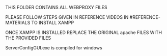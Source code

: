 THIS FOLDER CONTAINS ALL WEBPROXY FILES

PLEASE FOLLOW STEPS GIVEN IN REFERENCE VIDEOS IN #REFERENCE-MATERIALS
    TO INSTALL XAMPP

ONCE XAMPP IS INSTALLED REPLACE THE ORIGINAL apache FILES 
    WITH THE PROVIDED FILES

ServerConfigGUI.exe is compiled for windows